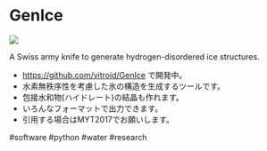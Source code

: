 # GenIce

![](https://raw.githubusercontent.com/vitroid/GenIce/develop/logo/genice-v0.png)

A Swiss army knife to generate hydrogen-disordered ice structures.




* https://github.com/vitroid/GenIce で開発中。
* 水素無秩序性を考慮した氷の構造を生成するツールです。
* 包接水和物(ハイドレート)の結晶も作れます。
* いろんなフォーマットで出力できます。
* 引用する場合はMYT2017でお願いします。

#software #python #water #research
